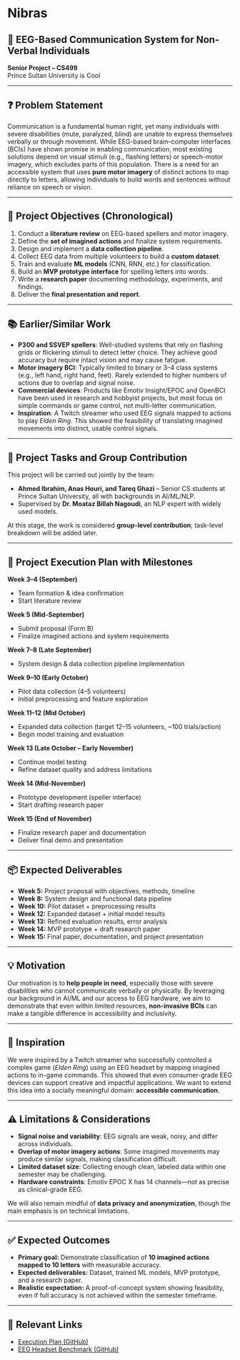 # Nibras
## 🧠 EEG-Based Communication System for Non-Verbal Individuals  
**Senior Project – CS499**  
Prince Sultan University is Cool 

---

## ❓ Problem Statement
Communication is a fundamental human right, yet many individuals with severe disabilities (mute, paralyzed, blind) are unable to express themselves verbally or through movement. While EEG-based brain–computer interfaces (BCIs) have shown promise in enabling communication, most existing solutions depend on visual stimuli (e.g., flashing letters) or speech-motor imagery, which excludes parts of this population. There is a need for an accessible system that uses **pure motor imagery** of distinct actions to map directly to letters, allowing individuals to build words and sentences without reliance on speech or vision.

---

## 🎯 Project Objectives (Chronological)
1. Conduct a **literature review** on EEG-based spellers and motor imagery.  
2. Define the **set of imagined actions** and finalize system requirements.  
3. Design and implement a **data collection pipeline**.  
4. Collect EEG data from multiple volunteers to build a **custom dataset**.  
5. Train and evaluate **ML models** (CNN, RNN, etc.) for classification.  
6. Build an **MVP prototype interface** for spelling letters into words.  
7. Write a **research paper** documenting methodology, experiments, and findings.  
8. Deliver the **final presentation and report**.  

---

## 📚 Earlier/Similar Work
- **P300 and SSVEP spellers**: Well-studied systems that rely on flashing grids or flickering stimuli to detect letter choice. They achieve good accuracy but require intact vision and may cause fatigue.  
- **Motor imagery BCI**: Typically limited to binary or 3–4 class systems (e.g., left hand, right hand, feet). Rarely extended to higher numbers of actions due to overlap and signal noise.  
- **Commercial devices**: Products like Emotiv Insight/EPOC and OpenBCI have been used in research and hobbyist projects, but most focus on simple commands or game control, not multi-letter communication.  
- **Inspiration**: A Twitch streamer who used EEG signals mapped to actions to play *Elden Ring*. This showed the feasibility of translating imagined movements into distinct, usable control signals.  

---

## 👥 Project Tasks and Group Contribution
This project will be carried out jointly by the team:  
- **Ahmed Ibrahim, Anas Houri, and Tareq Ghazi** – Senior CS students at Prince Sultan University, all with backgrounds in AI/ML/NLP.  
- Supervised by **Dr. Moataz Billah Nagoudi**, an NLP expert with widely used models.  

At this stage, the work is considered **group-level contribution**; task-level breakdown will be added later.

---

## 📅 Project Execution Plan with Milestones

**Week 3–4 (September)**  
- Team formation & idea confirmation  
- Start literature review  

**Week 5 (Mid-September)**  
- Submit proposal (Form B)  
- Finalize imagined actions and system requirements  

**Week 7–8 (Late September)**  
- System design & data collection pipeline implementation  

**Week 9–10 (Early October)**  
- Pilot data collection (4–5 volunteers)  
- Initial preprocessing and feature exploration  

**Week 11–12 (Mid October)**  
- Expanded data collection (target 12–15 volunteers, ~100 trials/action)  
- Begin model training and evaluation  

**Week 13 (Late October – Early November)**  
- Continue model testing  
- Refine dataset quality and address limitations  

**Week 14 (Mid-November)**  
- Prototype development (speller interface)  
- Start drafting research paper  

**Week 15 (End of November)**  
- Finalize research paper and documentation  
- Deliver final demo and presentation  

---

## 📦 Expected Deliverables
- **Week 5:** Project proposal with objectives, methods, timeline  
- **Week 8:** System design and functional data pipeline  
- **Week 10:** Pilot dataset + preprocessing results  
- **Week 12:** Expanded dataset + initial model results  
- **Week 13:** Refined evaluation results, error analysis  
- **Week 14:** MVP prototype + draft research paper  
- **Week 15:** Final paper, documentation, and project presentation  

---

## 💡 Motivation
Our motivation is to **help people in need**, especially those with severe disabilities who cannot communicate verbally or physically. By leveraging our background in AI/ML and our access to EEG hardware, we aim to demonstrate that even within limited resources, **non-invasive BCIs** can make a tangible difference in accessibility and inclusivity.

---

## 🌟 Inspiration
We were inspired by a Twitch streamer who successfully controlled a complex game (*Elden Ring*) using an EEG headset by mapping imagined actions to in-game commands. This showed that even consumer-grade EEG devices can support creative and impactful applications. We want to extend this idea into a socially meaningful domain: **accessible communication**.

---

## ⚠️ Limitations & Considerations
- **Signal noise and variability**: EEG signals are weak, noisy, and differ across individuals.  
- **Overlap of motor imagery actions**: Some imagined movements may produce similar signals, making classification difficult.  
- **Limited dataset size**: Collecting enough clean, labeled data within one semester may be challenging.  
- **Hardware constraints**: Emotiv EPOC X has 14 channels—not as precise as clinical-grade EEG.  

We will also remain mindful of **data privacy and anonymization**, though the main emphasis is on technical limitations.

---

## ✅ Expected Outcomes
- **Primary goal:** Demonstrate classification of **10 imagined actions mapped to 10 letters** with measurable accuracy.  
- **Expected deliverables:** Dataset, trained ML models, MVP prototype, and a research paper.  
- **Realistic expectation:** A proof-of-concept system showing feasibility, even if full accuracy is not achieved within the semester timeframe.  

---

## 🔗 Relevant Links
- [Execution Plan (GitHub)](https://github.com/AhmedYasserIbrahim/Nibras/blob/main/Execution_Plan.md)  
- [EEG Headset Benchmark (GitHub)](https://github.com/AhmedYasserIbrahim/Nibras/blob/main/EEG_Headset_Benchmark.md)  
